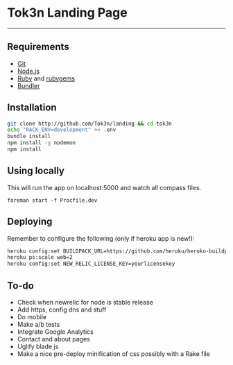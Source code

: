 Tok3n Landing Page
=
***
Requirements
-
* [Git][1]
* [Node.js][2]
* [Ruby][3] and [rubygems][4]
* [Bundler][5]

Installation
-
```bash
git clone http://github.com/Tok3n/landing && cd tok3n
echo "RACK_ENV=development" >> .env
bundle install
npm install -g nodemon
npm install
```

Using locally
-
This will run the app on localhost:5000 and watch all compass files.
```
foreman start -f Procfile.dev
```

Deploying
-
Remember to configure the following (only if heroku app is new!):
```bash
heroku config:set BUILDPACK_URL=https://github.com/heroku/heroku-buildpack-nodejs
heroku ps:scale web=2
heroku config:set NEW_RELIC_LICENSE_KEY=yourlicensekey
```

To-do
-
* Check when newrelic for node is stable release
* Add https, config dns and stuff
* Do mobile
* Make a/b tests
* Integrate Google Analytics
* Contact and about pages
* Uglify blade js
* Make a nice pre-deploy minification of css possibly with a Rake file


[1]: http://git-scm.com/downloads
[2]: http://nodejs.org/download/
[3]: http://www.ruby-lang.org/en/downloads/
[4]: http://rubygems.org/pages/download
[5]: http://gembundler.com/